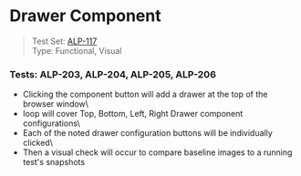# Drawer Component
> Test Set: [ALP-117](https://everfi.atlassian.net/browse/ALP-117)    
Type: Functional, Visual  

<!-- include: cypress/integration/blacksmith/drawer.js -->

### Tests: ALP-203, ALP-204, ALP-205, ALP-206

- Clicking the component button will add a drawer at the top of the browser window\
- loop will cover Top, Bottom, Left, Right Drawer component configurations\
- Each of the noted drawer configuration buttons will be individually clicked\
- Then a visual check will occur to compare baseline images to a running test's snapshots

<!-- /include: cypress/integration/blacksmith/drawer.js -->